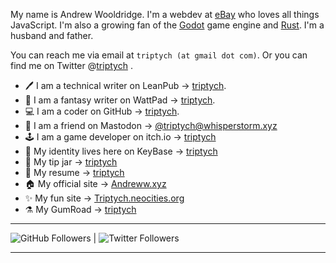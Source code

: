 My name is Andrew Wooldridge. I'm a webdev at [eBay](http://www.ebay.com) who loves all things JavaScript. I'm also a growing fan of the [Godot](https://godotengine.org/) game engine and [Rust](https://www.rust-lang.org/). I'm a husband and father.

You can reach me via email at `triptych (at gmail dot com)`. Or you can find me on Twitter @[triptych](https://twitter.com/triptych) .

* 🖊️ I am a technical writer on LeanPub -> [triptych](https://leanpub.com/u/triptych).
* 🐲 I am a fantasy writer on WattPad -> [triptych](https://www.wattpad.com/user/triptych). 
* 💻 I am a coder on GitHub -> [triptych](https://github.com/triptych).
* 🐘 I am a friend on Mastodon -> [@triptych@whisperstorm.xyz](https://whisperstorm.xyz/@triptych)
* 🕹️ I am a game developer on itch.io -> [triptych](https://triptych.itch.io)
* 🔑 My identity lives here on KeyBase -> [triptych](https://keybase.io/triptych)
* 🏺 My tip jar -> [triptych](https://ko-fi.com/triptych)
* 📜 My resume -> [triptych](https://gist.github.com/triptych/54cdf5112feeadb9ca91)
* 🏠 My official site -> [Andreww.xyz](https://andreww.xyz/)
* ✨ My fun site -> [Triptych.neocities.org](https://triptych.neocities.org)
* ⚗️ My GumRoad -> [triptych](https://gumroad.com/triptych)

<hr/>

<img alt="GitHub Followers" src="https://img.shields.io/github/followers/triptych?label=Followers"> |
<img alt="Twitter Followers" src="https://img.shields.io/twitter/follow/triptych"> 

<hr/>

<!--
<img src="games-gif-the-legend-of-zelda-legend-of-zelda-1889169.gif" height="300" width="300">

-->
<!--
**triptych/triptych** is a ✨ _special_ ✨ repository because its `README.md` (this file) appears on your GitHub profile.

Here are some ideas to get you started:

- 🔭 I’m currently working on ...
- 🌱 I’m currently learning ...
- 👯 I’m looking to collaborate on ...
- 🤔 I’m looking for help with ...
- 💬 Ask me about ...
- 📫 How to reach me: ...
- 😄 Pronouns: ...
- ⚡ Fun fact: ...
-->

